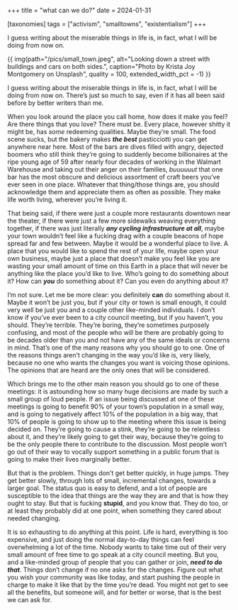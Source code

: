 +++
title = "what can we do?"
date = 2024-01-31

[taxonomies]
tags = ["activism", "smalltowns", "existentialism"]
+++

I guess writing about the miserable things in life is, in fact, what I will be doing from now on.

<!-- more -->

{{ img(path="/pics/small_town.jpeg", alt="Looking down a street with buildings and cars on both sides.", caption="Photo by Krista Joy Montgomery on Unsplash", quality = 100, extended_width_pct = -1) }}

I guess writing about the miserable things in life is, in fact, what I will be doing from now on. There’s just so much to say, even if it has all been said before by better writers than me.

When you look around the place you call home, how does it make you feel? Are there things that you love? There must be. Every place, however shitty it might be, has *some* redeeming qualities. Maybe they’re small. The food scene sucks, but the bakery makes ***the best*** pasticciotti you can get anywhere near here. Most of the bars are dives filled with angry, dejected boomers who still think they’re going to suddenly become billionaires at the ripe young age of 59 after nearly four decades of working in the Walmart Warehouse and taking out their anger on their families, *buuuuuut* that one bar has the most obscure and delicious assortment of craft beers you’ve ever seen in one place. Whatever that thing/those things are, you should acknowledge them and appreciate them as often as possible. They make life worth living, wherever you’re living it. 

That being said, if there were just a couple more restaurants downtown near the theater, if there were just a few more sidewalks weaving everything together, if there was just literally ***any cycling infrastructure at all***, maybe your town wouldn’t feel like a fucking drag with a couple beacons of hope spread far and few between. Maybe it would be a wonderful place to live. A place that you would like to spend the rest of your life, maybe open your own business, maybe just a place that doesn’t make you feel like you are wasting your small amount of time on this Earth in a place that will never be anything like the place you’d like to live. Who’s going to do something about it? How can ***you*** do something about it? Can you even do anything about it? 

I’m not sure. Let me be more clear: you definitely **can** do something about it. Maybe it won’t be just you, but if your city or town is small enough, it could very well be just you and a couple other like-minded individuals. I don’t know if you’ve ever been to a city council meeting, but if you haven’t, you should. They’re terrible. They’re boring, they’re sometimes purposely confusing, and most of the people who will be there are probably going to be decades older than you and not have any of the same ideals or concerns in mind. That’s one of the many reasons why you should go to one. One of the reasons things aren’t changing in the way you’d like is, very likely, because no one who wants the changes you want is voicing those opinions. The opinions that are heard are the only ones that will be considered.

Which brings me to the other main reason you should go to one of these meetings: it is astounding how so many huge decisions are made by such a small group of loud people. If an issue being discussed at one of these meetings is going to benefit 90% of your town’s population in a small way, and is going to negatively affect 10% of the population in a big way, that 10% of people is going to show up to the meeting where this issue is being decided on. They’re going to cause a stink, they’re going to be relentless about it, and they’re likely going to get their way, because they’re going to be the only people there to contribute to the discussion. Most people won’t go out of their way to vocally support something in a public forum that is going to make their lives marginally better. 

But that is the problem. Things don’t get better quickly, in huge jumps. They get better slowly, through lots of small, incremental changes, towards a larger goal. The status quo is easy to defend, and a lot of people are susceptible to the idea that things are the way they are and that is how they ought to stay. But that is fucking **stupid**, and you know that. They do too, or at least they probably did at one point, when something they cared about needed changing. 

It is so exhausting to do anything at this point. Life is hard, everything is too expensive, and just doing the normal day-to-day things can feel overwhelming a lot of the time. Nobody wants to take time out of their very small amount of free time to go speak at a city council meeting. But you, and a like-minded group of people that you can gather or join, ***need to do that***. Things don’t change if no one asks for the changes. Figure out what you wish your community was like today, and start pushing the people in charge to make it like that by the time you’re dead. You might not get to see all the benefits, but someone will, and for better or worse, that is the best we can ask for.
